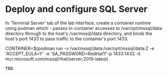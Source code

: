 # Deploy and configure SQL Server

In 'Terminal Server' tab of the lab interface, create a container runtime using podman which -
passes in-container accesses to /var/opt/mssql/data directory through to the host's /var/mssql/data
directory, and binds the host's port 1433 to pass traffic to the container's port 1433.

CONTAINER=$(podman run -v /var/mssql/data:/var/opt/mssql/data:Z -e 'ACCEPT_EULA=Y' -e 'SA_PASSWORD=RedHat1!'-p 1433:1433 -it mcr.microsoft.com/mssql/rhel/server:2019-latest)

<pre class="file">
TBD
</pre>

